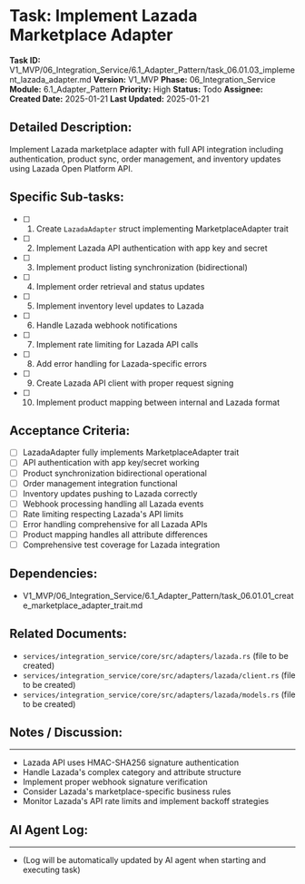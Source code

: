 # Task: Implement Lazada Marketplace Adapter

**Task ID:** V1_MVP/06_Integration_Service/6.1_Adapter_Pattern/task_06.01.03_implement_lazada_adapter.md
**Version:** V1_MVP
**Phase:** 06_Integration_Service
**Module:** 6.1_Adapter_Pattern
**Priority:** High
**Status:** Todo
**Assignee:**
**Created Date:** 2025-01-21
**Last Updated:** 2025-01-21

## Detailed Description:
Implement Lazada marketplace adapter with full API integration including authentication, product sync, order management, and inventory updates using Lazada Open Platform API.

## Specific Sub-tasks:
- [ ] 1. Create `LazadaAdapter` struct implementing MarketplaceAdapter trait
- [ ] 2. Implement Lazada API authentication with app key and secret
- [ ] 3. Implement product listing synchronization (bidirectional)
- [ ] 4. Implement order retrieval and status updates
- [ ] 5. Implement inventory level updates to Lazada
- [ ] 6. Handle Lazada webhook notifications
- [ ] 7. Implement rate limiting for Lazada API calls
- [ ] 8. Add error handling for Lazada-specific errors
- [ ] 9. Create Lazada API client with proper request signing
- [ ] 10. Implement product mapping between internal and Lazada format

## Acceptance Criteria:
- [ ] LazadaAdapter fully implements MarketplaceAdapter trait
- [ ] API authentication with app key/secret working
- [ ] Product synchronization bidirectional operational
- [ ] Order management integration functional
- [ ] Inventory updates pushing to Lazada correctly
- [ ] Webhook processing handling all Lazada events
- [ ] Rate limiting respecting Lazada's API limits
- [ ] Error handling comprehensive for all Lazada APIs
- [ ] Product mapping handles all attribute differences
- [ ] Comprehensive test coverage for Lazada integration

## Dependencies:
- V1_MVP/06_Integration_Service/6.1_Adapter_Pattern/task_06.01.01_create_marketplace_adapter_trait.md

## Related Documents:
- `services/integration_service/core/src/adapters/lazada.rs` (file to be created)
- `services/integration_service/core/src/adapters/lazada/client.rs` (file to be created)
- `services/integration_service/core/src/adapters/lazada/models.rs` (file to be created)

## Notes / Discussion:
---
* Lazada API uses HMAC-SHA256 signature authentication
* Handle Lazada's complex category and attribute structure
* Implement proper webhook signature verification
* Consider Lazada's marketplace-specific business rules
* Monitor Lazada's API rate limits and implement backoff strategies

## AI Agent Log:
---
* (Log will be automatically updated by AI agent when starting and executing task)